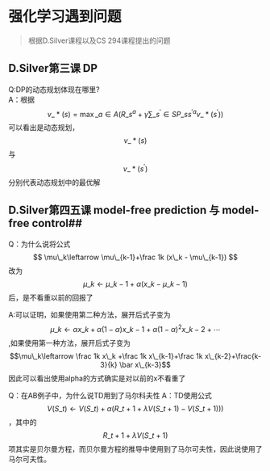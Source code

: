 # 强化学习遇到问题 #
> 根据D.Silver课程以及CS 294课程提出的问题
## D.Silver第三课 DP  ##
Q:DP的动态规划体现在哪里?  
A：根据 $$ v\_{\ast}(s)= \mathop{max}\limits\_{a\in A}(R\_{s}^{a}+\gamma\sum\_{s^{'}\in S}P\_{ss^{'}}^a v\_{\ast}(s^{'})) $$ 可以看出是动态规划， $$ v\_{\ast}(s) $$ 与 $$ v\_{\ast}(s^{'}) $$ 分别代表动态规划中的最优解

## D.Silver第四五课  model-free prediction 与 model-free control##
Q：为什么说将公式$$ \mu\_k\leftarrow \mu\_{k-1}+\frac 1k (x\_k - \mu\_{k-1})  $$改为$$\mu\_k\leftarrow \mu\_{k-1}+\alpha(x\_k - \mu\_{k-1})$$后，是不看重以前的回报了

A:可以证明，如果使用第二种方法，展开后式子变为$$ \mu\_k\leftarrow \alpha x\_k +\alpha(1-\alpha)x\_{k-1} +\alpha(1-\alpha)^2 x\_{k-2}+\cdots$$,如果使用第一种方法，展开后式子变为$$\mu\_k\leftarrow \frac 1k x\_k +\frac 1k x\_{k-1}+\frac 1k x\_{k-2}+\frac{k-3}{k} \bar x\_{k-3}$$
因此可以看出使用alpha的方式确实是对以前的x不看重了



Q：在AB例子中，为什么说TD用到了马尔科夫性
A：TD使用公式$$V(S\_t)\leftarrow V(S\_t)+\alpha(R\_{t+1}+\lambda V(S\_{t+1})-V(S\_{t+1})))$$ ，其中的$$R\_{t+1}+\lambda V(S\_{t+1})$$ 项其实是贝尔曼方程，而贝尔曼方程的推导中使用到了马尔可夫性，因此说使用了马尔可夫性。


